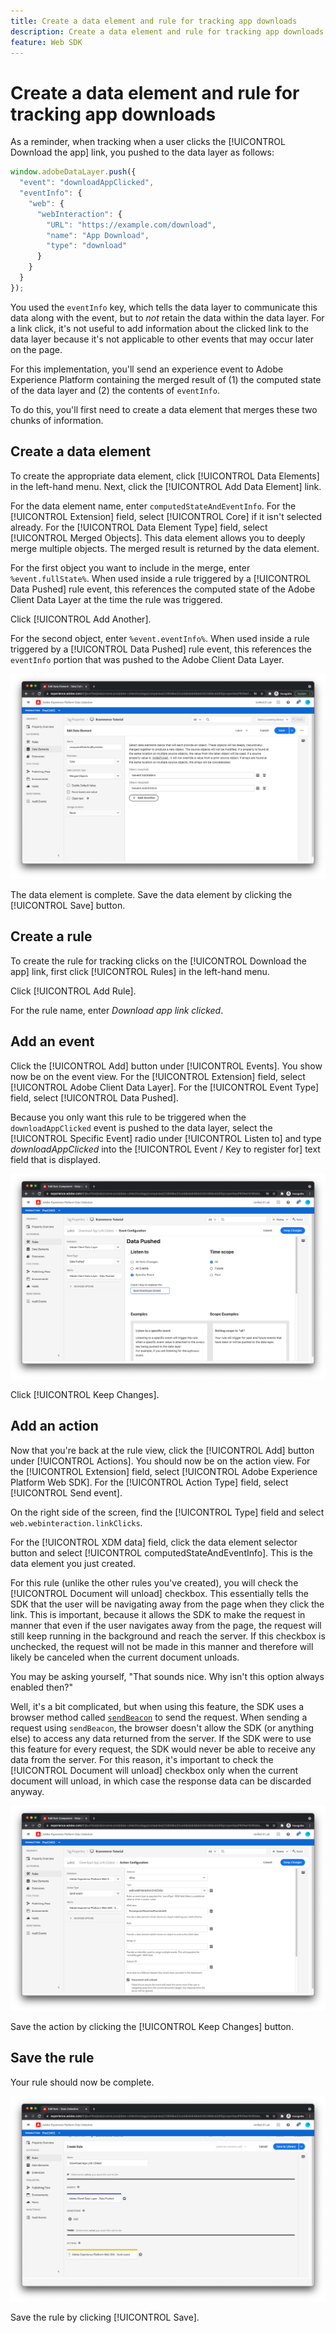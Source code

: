```yaml
---
title: Create a data element and rule for tracking app downloads
description: Create a data element and rule for tracking app downloads
feature: Web SDK
---
```

# Create a data element and rule for tracking app downloads

As a reminder, when tracking when a user clicks the [!UICONTROL Download the app] link, you pushed to the data layer as follows:

```js
window.adobeDataLayer.push({
  "event": "downloadAppClicked",
  "eventInfo": {
    "web": {
      "webInteraction": {
        "URL": "https://example.com/download",
        "name": "App Download",
        "type": "download"
      }
    }
  }
});
```

You used the `eventInfo` key, which tells the data layer to communicate this data along with the event, but to _not_ retain the data within the data layer. For a link click, it's not useful to add information about the clicked link to the data layer because it's not applicable to other events that may occur later on the page.

For this implementation, you'll send an experience event to Adobe Experience Platform containing the merged result of (1) the computed state of the data layer and (2) the contents of `eventInfo`.

To do this, you'll first need to create a data element that merges these two chunks of information.

## Create a data element

To create the appropriate data element, click [!UICONTROL Data Elements] in the left-hand menu. Next, click the [!UICONTROL Add Data Element] link.

For the data element name, enter `computedStateAndEventInfo`. For the [!UICONTROL Extension] field, select [!UICONTROL Core] if it isn't selected already. For the [!UICONTROL Data Element Type] field, select [!UICONTROL Merged Objects]. This data element allows you to deeply merge multiple objects. The merged result is returned by the data element.

For the first object you want to include in the merge, enter `%event.fullState%`. When used inside a rule triggered by a [!UICONTROL Data Pushed] rule event, this references the computed state of the Adobe Client Data Layer at the time the rule was triggered.

Click [!UICONTROL Add Another].

For the second object, enter `%event.eventInfo%`. When used inside a rule triggered by a [!UICONTROL Data Pushed] rule event, this references the `eventInfo` portion that was pushed to the Adobe Client Data Layer.

![computedStateAndEventInfo data element](../assets/computed-state-and-event-info-data-element.png)

The data element is complete. Save the data element by clicking the [!UICONTROL Save] button.

## Create a rule

To create the rule for tracking clicks on the [!UICONTROL Download the app] link, first click [!UICONTROL Rules] in the left-hand menu.

Click [!UICONTROL Add Rule].

For the rule name, enter _Download app link clicked_.

## Add an event

Click the [!UICONTROL Add] button under [!UICONTROL Events]. You show now be on the event view. For the [!UICONTROL Extension] field, select [!UICONTROL Adobe Client Data Layer]. For the [!UICONTROL Event Type] field, select [!UICONTROL Data Pushed].

Because you only want this rule to be triggered when the `downloadAppClicked` event is pushed to the data layer, select the [!UICONTROL Specific Event] radio under [!UICONTROL Listen to] and type _downloadAppClicked_ into the [!UICONTROL Event / Key to register for]  text field that is displayed.

![Download app clicked event](../assets/download-app-clicked-event.png)

Click [!UICONTROL Keep Changes].

## Add an action

Now that you're back at the rule view, click the [!UICONTROL Add] button under [!UICONTROL Actions]. You should now be on the action view. For the [!UICONTROL Extension] field, select [!UICONTROL Adobe Experience Platform Web SDK]. For the [!UICONTROL Action Type] field, select [!UICONTROL Send event].

On the right side of the screen, find the [!UICONTROL Type] field and select `web.webinteraction.linkClicks`.

For the [!UICONTROL XDM data] field, click the data element selector button and select [!UICONTROL computedStateAndEventInfo]. This is the data element you just created.

For this rule (unlike the other rules you've created), you will check the [!UICONTROL Document will unload] checkbox. This essentially tells the SDK that the user will be navigating away from the page when they click the link. This is important, because it allows the SDK to make the request in manner that even if the user navigates away from the page, the request will still keep running in the background and reach the server. If this checkbox is unchecked, the request will not be made in this manner and therefore will likely be canceled when the current document unloads.

You may be asking yourself, "That sounds nice. Why isn't this option always enabled then?"

Well, it's a bit complicated, but when using this feature, the SDK uses a browser method called [`sendBeacon`](https://developer.mozilla.org/en-US/docs/Web/API/Navigator/sendBeacon) to send the request. When sending a request using `sendBeacon`, the browser doesn't allow the SDK (or anything else) to access any data returned from the server. If the SDK were to use this feature for every request, the SDK would never be able to receive any data from the server. For this reason, it's important to check the [!UICONTROL Document will unload] checkbox only when the current document will unload, in which case the response data can be discarded anyway.

![Document will unload checkbox](../assets/document-will-unload.png)

Save the action by clicking the [!UICONTROL Keep Changes] button.

## Save the rule

Your rule should now be complete.

![Download app link clicked rule](../assets/download-app-link-clicked-rule.png)

Save the rule by clicking [!UICONTROL Save].
